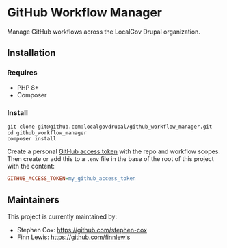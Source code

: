 # GitHub Workflow Manager

Manage GitHub workflows across the LocalGov Drupal organization.

## Installation

### Requires

  * PHP 8+
  * Composer

### Install

```shell
git clone git@github.com:localgovdrupal/github_workflow_manager.git
cd github_workflow_manager
composer install
```

Create a personal [GitHub access token](https://docs.github.com/en/authentication/keeping-your-account-and-data-secure/creating-a-personal-access-token) with the repo and workflow scopes. Then create or add this to a `.env` file in the base of the root of this project with the content:

```ini
GITHUB_ACCESS_TOKEN=my_github_access_token
```

## Maintainers

This project is currently maintained by:

 - Stephen Cox: https://github.com/stephen-cox
 - Finn Lewis: https://github.com/finnlewis
